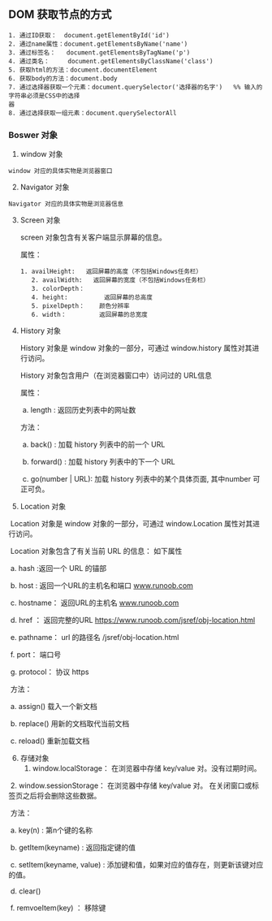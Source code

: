 ## DOM 获取节点的方式

```
1. 通过ID获取：  document.getElementById('id')
2. 通过name属性：document.getElementsByName('name')
3. 通过标签名：   document.getElementsByTagName('p')
4. 通过类名：     document.getElementsByClassName('class')
5. 获取html的方法：document.documentElement
6. 获取body的方法：document.body
7. 通过选择器获取一个元素：document.querySelector('选择器的名字')   %% 输入的字符串必须是CSS中的选择 
器
8. 通过选择获取一组元素：document.querySelectorAll
```

### Boswer 对象

1. window 对象

```
window 对应的具体实物是浏览器窗口

```

2. Navigator 对象

```
Navigator 对应的具体实物是浏览器信息
```

3. Screen 对象

   screen 对象包含有关客户端显示屏幕的信息。

   属性：

       1. availHeight:   返回屏幕的高度（不包括Windows任务栏）
          2. availWidth:   返回屏幕的宽度（不包括Windows任务栏）
          3. colorDepth： 
          4. height:          返回屏幕的总高度
          5. pixelDepth：    颜色分辨率
          6. width：         返回屏幕的总宽度

4. History 对象

   History 对象是 window 对象的一部分，可通过 window.history 属性对其进行访问。

   History 对象包含用户（在浏览器窗口中）访问过的 URL信息

   属性： 

   ​      a. length        : 返回历史列表中的网址数

   方法：

   ​     a. back()   :      加载 history 列表中的前一个 URL

   ​     b. forward()  :   加载 history 列表中的下一个 URL

   ​     c. go(number | URL):   加载 history 列表中的某个具体页面, 其中number 可正可负。

   

5. Location 对象

​      Location 对象是 window 对象的一部分，可通过 window.Location 属性对其进行访问。

​      Location 对象包含了有关当前 URL 的信息：  如下属性

​              a. hash        :返回一个 URL 的锚部  

​              b. host         : 返回一个URL的主机名和端口 www.runoob.com

​              c.  hostname： 返回URL的主机名 www.runoob.com

​              d. href            ： 返回完整的URL https://www.runoob.com/jsref/obj-location.html

​              e. pathname：  url 的路径名  /jsref/obj-location.html

​              f.  port：   端口号  

​              g. protocol： 协议    https

​     方法： 

​              a.  assign()    载入一个新文档

​              b.  replace()  用新的文档取代当前文档

​              c.   reload()   重新加载文档

6. 存储对象
   1. window.localStorage：  在浏览器中存储 key/value 对。没有过期时间。

​         2. window.sessionStorage： 在浏览器中存储 key/value 对。 在关闭窗口或标签页之后将会删除这些数据。

​       方法： 

​              a. key(n) :  第n个键的名称

​              b. getItem(keyname)  : 返回指定键的值

​              c. setItem(keyname, value) : 添加键和值，如果对应的值存在，则更新该键对应的值。

​               d. clear()

​                f. remvoeItem(key)   ： 移除键
